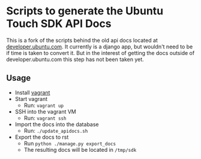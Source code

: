 # Scripts to generate the Ubuntu Touch SDK API Docs

This is a fork of the scripts behind the old api docs located at
[developer.ubuntu.com](https://code.launchpad.net/developer-ubuntu-com).
It currently is a django app, but wouldn't need to be if time
is taken to convert it. But in the interest of getting the docs
outside of developer.ubuntu.com this step has not been taken yet.

## Usage

* Install [vagrant](http://vagrantup.com/)
* Start vagrant
    * Run: `vagrant up`
* SSH into the vagrant VM
    * Run: `vagrant ssh`
* Import the docs into the database
    * Run: `./update_apidocs.sh`
* Export the docs to rst
    * Run `python ./manage.py export_docs`
    * The resulting docs will be located in `/tmp/sdk`
